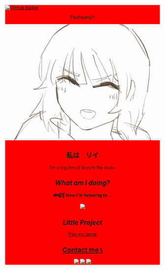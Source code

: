 <html>
   <body >
     <div style="background-color:red;">
      <a href="https://github.com/CharliezXx?tab=followers" target="_blank" align="middle"><img src="https://img.shields.io/github/followers/CharliezXx?label=Followers&style=social" alt="GitHub Badge"></a>
      <p align="middle">
         Flashbang!!!  
      </p>
      <p align = "middle"> <img src ="Animation2.gif"></p>
      <p align="middle">
      <h2 align="middle"> 私は　リイ<br></h2>
      </p>
      <p align ="middle"><i>I'm a big fan of Bocchi the rock~</i></p>
      <i>
         <h2 align = "middle">What am I doing?</h2>
      </i>
      <p align="middle"> <i><b>🔊🎧🎵 Now I'm listening to ...</b></i></p>
      <p align="middle"><a herf = "https://open.spotify.com/user/31nnfyjov533jlmfw5ro7cmcjyz4&redirect=false "> <img src ="https://spotify-now-playing-novatorem.vercel.app/api/spotify"> </a></p>
      <i>
         <h2 align = "middle">Little Project</h2>
      </i>
      <p align ="middle">
         <a href="https://sharemygame.com/@Abyzz/project-boost" >
            Play my game
      </p>
      <p>
      <h2 align="middle">Contact me 📞</h2>
      </p>
      <p align="middle">
      <a href="https://www.facebook.com/NahhhLeo/" target="_blank"><img src="https://img.shields.io/badge/Facebook-1877F2?style=for-the-badge&logo=facebook&logoColor=white"></a>
      <a href="https://twitter.com/chhharliex" target="_blank"><img src="https://img.shields.io/badge/Twitter-1DA1F2?style=for-the-badge&logo=twitter&logoColor=white"></a>
      <a href="https://discordapp.com/users/852606416526901279" target="_blank"><img src="https://img.shields.io/badge/Discord-5865F2?style=for-the-badge&logo=discord&logoColor=white"></a>
      </p>
      </div>
   </body>
</html>

